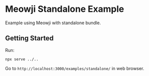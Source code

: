 # Meowji Standalone Example

Example using Meowji with standalone bundle.

## Getting Started

Run:

```
npx serve ../..
```

Go to `http://localhost:3000/examples/standalone/` in web browser.